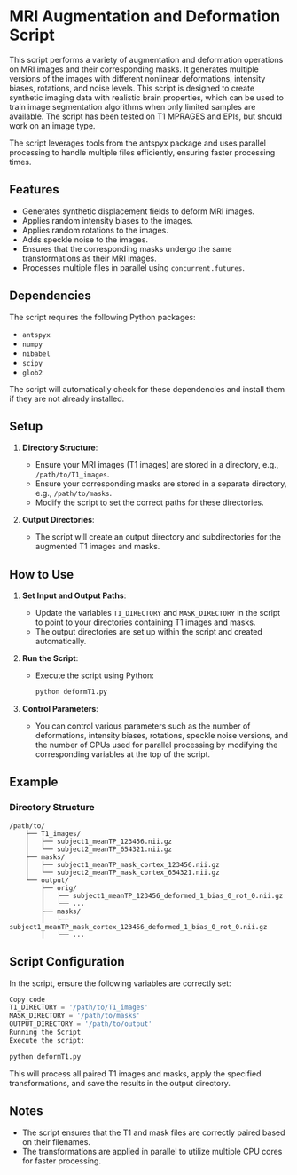 # MRI Augmentation and Deformation Script

This script performs a variety of augmentation and deformation operations on MRI images and their corresponding masks. It generates multiple versions of the images with different nonlinear deformations, intensity biases, rotations, and noise levels. This script is designed to create synthetic imaging data with realistic brain properties, which can be used to train image segmentation algorithms when only limited samples are available. The script has been tested on T1 MPRAGES and EPIs, but should work on an image type.

The script leverages tools from the antspyx package and uses parallel processing to handle multiple files efficiently, ensuring faster processing times.

## Features

- Generates synthetic displacement fields to deform MRI images.
- Applies random intensity biases to the images.
- Applies random rotations to the images.
- Adds speckle noise to the images.
- Ensures that the corresponding masks undergo the same transformations as their MRI images.
- Processes multiple files in parallel using `concurrent.futures`.

## Dependencies

The script requires the following Python packages:

- `antspyx`
- `numpy`
- `nibabel`
- `scipy`
- `glob2`

The script will automatically check for these dependencies and install them if they are not already installed.

## Setup

1. **Directory Structure**: 
    - Ensure your MRI images (T1 images) are stored in a directory, e.g., `/path/to/T1_images`.
    - Ensure your corresponding masks are stored in a separate directory, e.g., `/path/to/masks`.
    - Modify the script to set the correct paths for these directories.

2. **Output Directories**:
    - The script will create an output directory and subdirectories for the augmented T1 images and masks.

## How to Use

1. **Set Input and Output Paths**:
    - Update the variables `T1_DIRECTORY` and `MASK_DIRECTORY` in the script to point to your directories containing T1 images and masks.
    - The output directories are set up within the script and created automatically.

2. **Run the Script**:
    - Execute the script using Python:
      ```bash
      python deformT1.py
      ```

3. **Control Parameters**:
    - You can control various parameters such as the number of deformations, intensity biases, rotations, speckle noise versions, and the number of CPUs used for parallel processing by modifying the corresponding variables at the top of the script.

## Example

### Directory Structure

```text
/path/to/
    ├── T1_images/
    │   ├── subject1_meanTP_123456.nii.gz
    │   └── subject2_meanTP_654321.nii.gz
    ├── masks/
    │   ├── subject1_meanTP_mask_cortex_123456.nii.gz
    │   └── subject2_meanTP_mask_cortex_654321.nii.gz
    └── output/
        ├── orig/
        │   ├── subject1_meanTP_123456_deformed_1_bias_0_rot_0.nii.gz
        │   └── ...
        ├── masks/
        │   ├── subject1_meanTP_mask_cortex_123456_deformed_1_bias_0_rot_0.nii.gz
        │   └── ...
```

##  Script Configuration
In the script, ensure the following variables are correctly set:


``` python
Copy code
T1_DIRECTORY = '/path/to/T1_images'
MASK_DIRECTORY = '/path/to/masks'
OUTPUT_DIRECTORY = '/path/to/output'
Running the Script
Execute the script:
``` 
``` bash
python deformT1.py
```

This will process all paired T1 images and masks, apply the specified transformations, and save the results in the output directory.

##  Notes
- The script ensures that the T1 and mask files are correctly paired based on their filenames.
- The transformations are applied in parallel to utilize multiple CPU cores for faster processing.
